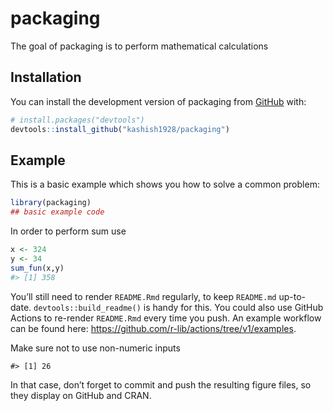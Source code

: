 
<!-- README.md is generated from README.Rmd. Please edit that file -->

# packaging

<!-- badges: start -->
<!-- badges: end -->

The goal of packaging is to perform mathematical calculations

## Installation

You can install the development version of packaging from
[GitHub](https://github.com/kashish1928/packaging) with:

``` r
# install.packages("devtools")
devtools::install_github("kashish1928/packaging")
```

## Example

This is a basic example which shows you how to solve a common problem:

``` r
library(packaging)
## basic example code
```

In order to perform sum use

``` r
x <- 324
y <- 34
sum_fun(x,y)
#> [1] 358
```

You’ll still need to render `README.Rmd` regularly, to keep `README.md`
up-to-date. `devtools::build_readme()` is handy for this. You could also
use GitHub Actions to re-render `README.Rmd` every time you push. An
example workflow can be found here:
<https://github.com/r-lib/actions/tree/v1/examples>.

Make sure not to use non-numeric inputs

    #> [1] 26

In that case, don’t forget to commit and push the resulting figure
files, so they display on GitHub and CRAN.
